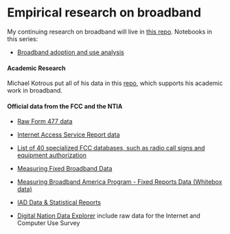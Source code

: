 # Empirical research on broadband

My continuing research on broadband will live in [this repo](https://github.com/willrinehart). Notebooks in this series:

* [Broadband adoption and use analysis](https://github.com/willrinehart/broadband/blob/main/simple_analysis.md) 

#### Academic Research

Michael Kotrous put all of his data in this [repo](https://github.com/michaelkotrous/form477-panels/), which supports his academic work in broadband.

#### Official data from the FCC and the NTIA

* [Raw Form 477 data](https://www.fcc.gov/general/broadband-deployment-data-fcc-form-477)

* [Internet Access Service Report data](https://www.fcc.gov/internet-access-services-reports)

* [List of 40 specialized FCC databases, such as radio call signs and equipment authorization](https://www.fcc.gov/licensing-databases/search-fcc-databases)

* [Measuring Fixed Broadband Data](https://www.fcc.gov/general/measuring-broadband-america) 

* [Measuring Broadband America Program - Fixed Reports Data (Whitebox data)](https://www.fcc.gov/reports-research/reports/measuring-broadband-america/measuring-broadband-america-program-fixed)

* [IAD Data & Statistical Reports](https://www.fcc.gov/economics-analytics/industry-analysis-division/iad-data-statistical-reports) 

* [Digital Nation Data Explorer](https://www.ntia.doc.gov/data/digital-nation-data-explorer) include raw data for the Internet and Computer Use Survey 
